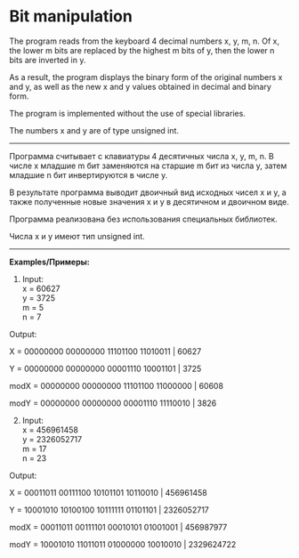 # Bit manipulation

The program reads from the keyboard 4 decimal numbers x, y, m, n. Of x, the lower m bits are replaced by the highest m bits of y, then the lower n bits are inverted in y.

As a result, the program displays the binary form of the original numbers x and y, as well as the new x and y values ​​obtained in decimal and binary form.

The program is implemented without the use of special libraries.

The numbers x and y are of type unsigned int.

---

Программа считывает с клавиатуры 4 десятичных числа x, y, m, n. В числе x младшие m бит  заменяются на старшие m бит из числа y, затем младшие n бит инвертируются в числе y.

В результате программа выводит двоичный вид исходных чисел х и у, а также полученные новые значения х и у в десятичном и двоичном виде.

Программа реализована без использования специальных библиотек.

Числа x и y имеют тип  unsigned int.

---

**Examples/Примеры:**

1. Input:  
x = 60627  
y = 3725  
m = 5  
n = 7 

Output:

X =      00000000 00000000 11101100 11010011 |  60627

Y =      00000000 00000000 00001110 10001101 |  3725

modX =   00000000 00000000 11101100 11000000 |  60608

modY =   00000000 00000000 00001110 11110010 |  3826


2. Input:  
x = 456961458  
y = 2326052717  
m = 17  
n = 23 

Output:


X =      00011011 00111100 10101101 10110010 |  456961458

Y =      10001010 10100100 10111111 01101101 |  2326052717

modX =   00011011 00111101 00010101 01001001 |  456987977

modY =   10001010 11011011 01000000 10010010 |  2329624722

